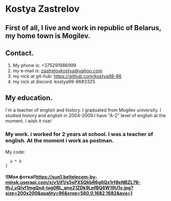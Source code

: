 # Kostya Zastrelov
##  First of all, I live and work in republic of Belarus, my home town is Mogilev.
##  Contact.
1.    My phone is: +375291986999
2.    my e-mail is: zastrelovkostya@yahoo.com
3.    my nick at git-hub: https://github.com/kostya98-86
4.    my nick at discord: kostya98-86#3325
## My education.
I`m a teacher of english and history. I graduated from Mogilev university. I studied history and english in 2004-2009.I have "A-2" level of english at the moment. I wish it rise!
### My work. i worked for 2 years at school. I was a teacher of english. At the moment i work as postman.
My code: 
```function multiply(a, b){
  a * b
}
```
#### ![Моя фоткаl!https://sun1.beltelecom-by-minsk.userapi.com/s/v1/if1/s5sPXSQkbR6g6Qx1rf8eNBZL76-tfrJ_vQlvf1mgQxd-tag0RL_qno21ZDk9LpfBQ6W19U1v.jpg?size=200x200&quality=96&crop=580,0,1682,1682&ava=1

